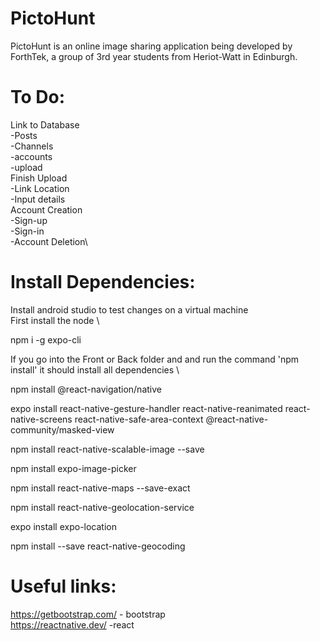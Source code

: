 # PictoHunt

PictoHunt is an online image sharing application being developed by ForthTek, a group of 3rd year students from Heriot-Watt in Edinburgh.

# To Do:

Link to Database \
 -Posts \
 -Channels\
 -accounts\
 -upload\
Finish Upload\
 -Link Location\
 -Input details\
Account Creation\
 -Sign-up\
 -Sign-in\
 -Account Deletion\

# Install Dependencies:

Install android studio to test changes on a virtual machine \
First install the node \

npm i -g expo-cli

If you go into the Front or Back folder and and run the command 'npm install' it should install all dependencies \

npm install @react-navigation/native

expo install react-native-gesture-handler react-native-reanimated react-native-screens react-native-safe-area-context @react-native-community/masked-view

npm install react-native-scalable-image --save

npm install expo-image-picker

npm install react-native-maps --save-exact

npm install react-native-geolocation-service

expo install expo-location

npm install --save react-native-geocoding

# Useful links:

https://getbootstrap.com/ - bootstrap \
https://reactnative.dev/ -react

